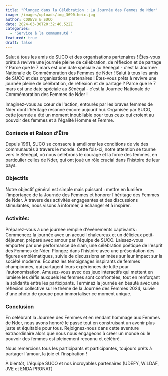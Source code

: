 ```yaml
---
title: "Plongez dans la Célébration : La Journée des Femmes de Nder"
image: /images/uploads/img_3690.heic.jpg
author: CODEVS & SUCO
date: 2024-03-30T20:32:40.522Z
categories:
  - "Service à la communauté "
featured: true
draft: false
---
```

Salut à tous les amis de SUCO et des organisations partenaires ! Êtes-vous prêts à revivre une journée pleine de célébration, de réflexion et de partage ? Parce que le 7 mars est une date spéciale au Sénégal - c'est la Journée Nationale de Commémoration des Femmes de Nder !
Salut à tous les amis de SUCO et des organisations partenaires ! Êtes-vous prêts à revivre une journée pleine de célébration, de réflexion et de partage ? Parce que le 7 mars est une date spéciale au Sénégal - c'est la Journée Nationale de Commémoration des Femmes de Nder !

Imaginez-vous au cœur de l'action, entourés par les braves femmes de Nder dont l'héritage résonne encore aujourd'hui. Organisée par SUCO, cette journée a été un moment inoubliable pour tous ceux qui croient au pouvoir des femmes et à l'égalité Homme et Femme.

### Contexte et Raison d’Être

Depuis 1961, SUCO se consacre à améliorer les conditions de vie des communautés à travers le monde. Cette fois-ci, notre attention se tourne vers le Sénégal, où nous célébrons le courage et la force des femmes, en particulier celles de Nder, qui ont joué un rôle crucial dans l'histoire de leur pays.

### Objectifs

Notre objectif général est simple mais puissant : mettre en lumière l'importance de la Journée des Femmes et honorer l'héritage des Femmes de Nder. À travers des activités engageantes et des discussions stimulantes, nous visons à informer, à échanger et à inspirer.

### Activités:

Préparez-vous à une journée remplie d'événements captivants :
Commencez la journée avec un accueil chaleureux et un délicieux petit-déjeuner, préparé avec amour par l'équipe de SUCO.
Laissez-vous emporter par une performance de slam, une célébration poétique de l'esprit des Femmes de Nder.
Plongez dans l'histoire avec une présentation des figures emblématiques, suivie de discussions animées sur leur impact sur la société moderne.
Écoutez les témoignages inspirants de femmes championnes, qui partagent leurs expériences de lutte pour l'autonomisation.
Amusez-vous avec des jeux interactifs qui mettent en lumière les défis auxquels les femmes sont confrontées, tout en renforçant la solidarité entre les participants.
Terminez la journée en beauté avec une réflexion collective sur le thème de la Journée des Femmes 2024, suivie d'une photo de groupe pour immortaliser ce moment unique.

### Conclusion

En célébrant la Journée des Femmes et en rendant hommage aux Femmes de Nder, nous avons honoré le passé tout en construisant un avenir plus juste et équitable pour tous. Rejoignez-nous dans cette aventure extraordinaire alors que nous nous engageons à créer un monde où le pouvoir des femmes est pleinement reconnu et célébré.

Nous remercions tous les participants et participantes, toujours prêts à partager l'amour, la joie et l'inspiration !

À bientôt,
L'équipe SUCO et nos incroyables partenaires (UDEFY, WILDAF, JVE et ENDA PRONAT)